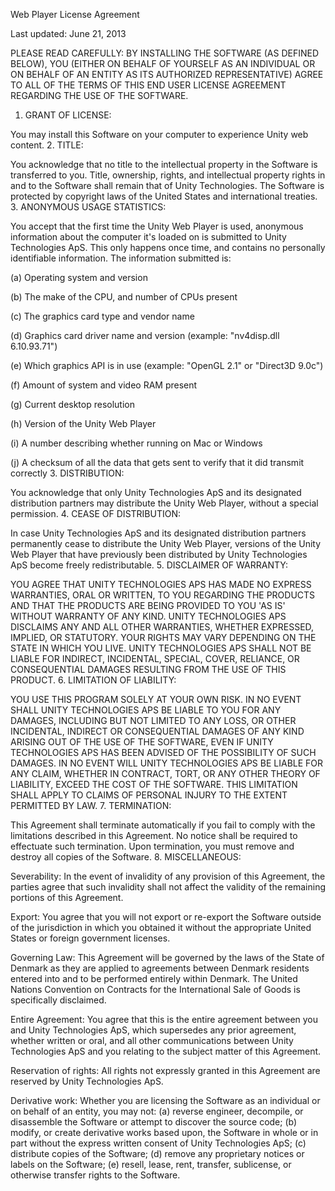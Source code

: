 Web Player License Agreement

Last updated: June 21, 2013

PLEASE READ CAREFULLY: BY INSTALLING THE SOFTWARE (AS DEFINED BELOW), YOU (EITHER ON BEHALF OF YOURSELF AS AN INDIVIDUAL OR ON BEHALF OF AN ENTITY AS ITS AUTHORIZED REPRESENTATIVE) AGREE TO ALL OF THE TERMS OF THIS END USER LICENSE AGREEMENT REGARDING THE USE OF THE SOFTWARE.
1. GRANT OF LICENSE:

You may install this Software on your computer to experience Unity web content.
2. TITLE:

You acknowledge that no title to the intellectual property in the Software is transferred to you. Title, ownership, rights, and intellectual property rights in and to the Software shall remain that of Unity Technologies. The Software is protected by copyright laws of the United States and international treaties.
3. ANONYMOUS USAGE STATISTICS:

You accept that the first time the Unity Web Player is used, anonymous information about the computer it's loaded on is submitted to Unity Technologies ApS. This only happens once time, and contains no personally identifiable information. The information submitted is:

(a) Operating system and version

(b) The make of the CPU, and number of CPUs present

(c) The graphics card type and vendor name

(d) Graphics card driver name and version (example: "nv4disp.dll 6.10.93.71")

(e) Which graphics API is in use (example: "OpenGL 2.1" or "Direct3D 9.0c")

(f) Amount of system and video RAM present

(g) Current desktop resolution

(h) Version of the Unity Web Player

(i) A number describing whether running on Mac or Windows

(j) A checksum of all the data that gets sent to verify that it did transmit correctly
3. DISTRIBUTION:

You acknowledge that only Unity Technologies ApS and its designated distribution partners may distribute the Unity Web Player, without a special permission.
4. CEASE OF DISTRIBUTION:

In case Unity Technologies ApS and its designated distribution partners permanently cease to distribute the Unity Web Player, versions of the Unity Web Player that have previously been distributed by Unity Technologies ApS become freely redistributable.
5. DISCLAIMER OF WARRANTY:

YOU AGREE THAT UNITY TECHNOLOGIES APS HAS MADE NO EXPRESS WARRANTIES, ORAL OR WRITTEN, TO YOU REGARDING THE PRODUCTS AND THAT THE PRODUCTS ARE BEING PROVIDED TO YOU 'AS IS' WITHOUT WARRANTY OF ANY KIND. UNITY TECHNOLOGIES APS DISCLAIMS ANY AND ALL OTHER WARRANTIES, WHETHER EXPRESSED, IMPLIED, OR STATUTORY. YOUR RIGHTS MAY VARY DEPENDING ON THE STATE IN WHICH YOU LIVE. UNITY TECHNOLOGIES APS SHALL NOT BE LIABLE FOR INDIRECT, INCIDENTAL, SPECIAL, COVER, RELIANCE, OR CONSEQUENTIAL DAMAGES RESULTING FROM THE USE OF THIS PRODUCT.
6. LIMITATION OF LIABILITY:

YOU USE THIS PROGRAM SOLELY AT YOUR OWN RISK. IN NO EVENT SHALL UNITY TECHNOLOGIES APS BE LIABLE TO YOU FOR ANY DAMAGES, INCLUDING BUT NOT LIMITED TO ANY LOSS, OR OTHER INCIDENTAL, INDIRECT OR CONSEQUENTIAL DAMAGES OF ANY KIND ARISING OUT OF THE USE OF THE SOFTWARE, EVEN IF UNITY TECHNOLOGIES APS HAS BEEN ADVISED OF THE POSSIBILITY OF SUCH DAMAGES. IN NO EVENT WILL UNITY TECHNOLOGIES APS BE LIABLE FOR ANY CLAIM, WHETHER IN CONTRACT, TORT, OR ANY OTHER THEORY OF LIABILITY, EXCEED THE COST OF THE SOFTWARE. THIS LIMITATION SHALL APPLY TO CLAIMS OF PERSONAL INJURY TO THE EXTENT PERMITTED BY LAW.
7. TERMINATION:

This Agreement shall terminate automatically if you fail to comply with the limitations described in this Agreement. No notice shall be required to effectuate such termination. Upon termination, you must remove and destroy all copies of the Software.
8. MISCELLANEOUS:

Severability: In the event of invalidity of any provision of this Agreement, the parties agree that such invalidity shall not affect the validity of the remaining portions of this Agreement.

Export: You agree that you will not export or re-export the Software outside of the jurisdiction in which you obtained it without the appropriate United States or foreign government licenses.

Governing Law: This Agreement will be governed by the laws of the State of Denmark as they are applied to agreements between Denmark residents entered into and to be performed entirely within Denmark. The United Nations Convention on Contracts for the International Sale of Goods is specifically disclaimed.

Entire Agreement: You agree that this is the entire agreement between you and Unity Technologies ApS, which supersedes any prior agreement, whether written or oral, and all other communications between Unity Technologies ApS and you relating to the subject matter of this Agreement.

Reservation of rights: All rights not expressly granted in this Agreement are reserved by Unity Technologies ApS.

Derivative work: Whether you are licensing the Software as an individual or on behalf of an entity, you may not: (a) reverse engineer, decompile, or disassemble the Software or attempt to discover the source code; (b) modify, or create derivative works based upon, the Software in whole or in part without the express written consent of Unity Technologies ApS; (c) distribute copies of the Software; (d) remove any proprietary notices or labels on the Software; (e) resell, lease, rent, transfer, sublicense, or otherwise transfer rights to the Software.
